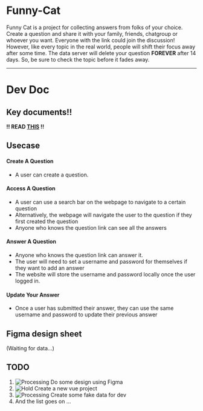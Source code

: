 # Funny-Cat

Funny Cat is a project for collecting answers from folks of your choice. Create a question and share it with your family, friends, chatgroup or whoever you want. Everyone with the link could join the discussion! However, like every topic in the real world, people will shift their focus away after some time. The data server will delete your question **FOREVER** after 14 days. So, be sure to check the topic before it fades away.

---

# Dev Doc
## Key documents!!
**!! READ [THIS](./data/README.md) !!**

## Usecase
#### Create A Question
+ A user can create a question.

#### Access A Question
+ A user can use a search bar on the webpage to navigate to a certain question
+ Alternatively, the webpage will navigate the user to the question if they first created the question
+ Anyone who knows the question link can see all the answers 

#### Answer A Question
+ Anyone who knows the question link can answer it.
+ The user will need to set a username and password for themselves if they want to add an answer
+ The website will store the username and password locally once the user logged in.

#### Update Your Answer
+ Once a user has submitted their answer, they can use the same username and password to update their previous answer

## Figma design sheet
(Waiting for data...)

## TODO
1. ![Processing](https://img.shields.io/badge/processing-yellow) Do some design using Figma
2. ![Hold](https://img.shields.io/badge/hold-gray) Create a new vue project
3. ![Processing](https://img.shields.io/badge/processing-yellow) Create some fake data for dev
4. And the list goes on ...
